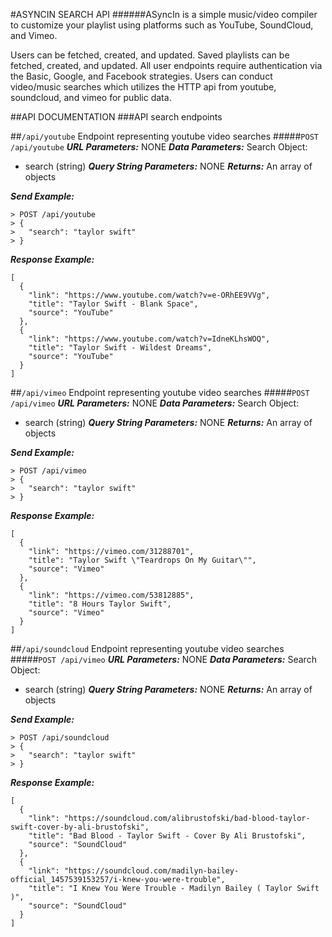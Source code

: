 #ASYNCIN SEARCH API
######ASyncIn is a simple music/video compiler to customize your playlist using platforms such as YouTube, SoundCloud, and Vimeo. 

Users can be fetched, created, and updated. 
Saved playlists can be fetched, created, and updated.
All user endpoints require authentication via the Basic, Google, and Facebook strategies.
Users can conduct video/music searches which utilizes the HTTP api from youtube, soundcloud, and vimeo for public data.

##API DOCUMENTATION
###API search endpoints


##``/api/youtube``
Endpoint representing youtube video searches
#####`POST /api/youtube`
___URL Parameters:___
NONE
___Data Parameters:___
Search Object: 
* search (string)
___Query String Parameters:___
NONE
___Returns:___
An array of objects

___Send Example:___
```
> POST /api/youtube
> {
>   "search": "taylor swift"
> }
```

___Response Example:___

```
[
  {
    "link": "https://www.youtube.com/watch?v=e-ORhEE9VVg",
    "title": "Taylor Swift - Blank Space",
    "source": "YouTube"
  },
  {
    "link": "https://www.youtube.com/watch?v=IdneKLhsWOQ",
    "title": "Taylor Swift - Wildest Dreams",
    "source": "YouTube"
  }
]
```

##``/api/vimeo``
Endpoint representing youtube video searches
#####`POST /api/vimeo`
___URL Parameters:___
NONE
___Data Parameters:___
Search Object: 
* search (string)
___Query String Parameters:___
NONE
___Returns:___
An array of objects

___Send Example:___
```
> POST /api/vimeo
> {
>   "search": "taylor swift"
> }
```

___Response Example:___

```
[
  {
    "link": "https://vimeo.com/31288701",
    "title": "Taylor Swift \"Teardrops On My Guitar\"",
    "source": "Vimeo"
  },
  {
    "link": "https://vimeo.com/53812885",
    "title": "8 Hours Taylor Swift",
    "source": "Vimeo"
  }
]
```

##``/api/soundcloud``
Endpoint representing youtube video searches
#####`POST /api/vimeo`
___URL Parameters:___
NONE
___Data Parameters:___
Search Object: 
* search (string)
___Query String Parameters:___
NONE
___Returns:___
An array of objects

___Send Example:___
```
> POST /api/soundcloud
> {
>   "search": "taylor swift"
> }
```

___Response Example:___

```
[
  {
    "link": "https://soundcloud.com/alibrustofski/bad-blood-taylor-swift-cover-by-ali-brustofski",
    "title": "Bad Blood - Taylor Swift - Cover By Ali Brustofski",
    "source": "SoundCloud"
  },
  {
    "link": "https://soundcloud.com/madilyn-bailey-official_1457539153257/i-knew-you-were-trouble",
    "title": "I Knew You Were Trouble - Madilyn Bailey ( Taylor Swift )",
    "source": "SoundCloud"
  }
]
```
